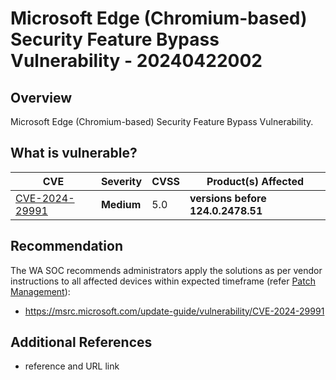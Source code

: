 # Microsoft Edge (Chromium-based) Security Feature Bypass Vulnerability - 20240422002

## Overview

Microsoft Edge (Chromium-based) Security Feature Bypass Vulnerability.

## What is vulnerable?

| CVE                                                               | Severity   | CVSS | Product(s) Affected               |
| ----------------------------------------------------------------- | ---------- | ---- | --------------------------------- |
| [CVE-2024-29991](https://nvd.nist.gov/vuln/detail/CVE-2024-29991) | **Medium** | 5.0  | **versions before 124.0.2478.51** |

## Recommendation

The WA SOC recommends administrators apply the solutions as per vendor instructions to all affected devices within expected timeframe (refer [Patch Management](../guidelines/patch-management.md)):

- https://msrc.microsoft.com/update-guide/vulnerability/CVE-2024-29991

## Additional References

- reference and URL link
